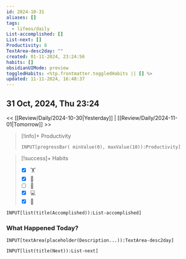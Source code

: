 ```yaml
---
id: 2024-10-31
aliases: []
tags:
  - lifeos/daily
List-accomplished: []
List-next: []
Productivity: 8
TextArea-desc2day: ""
created: 01-11-2024, 23:24:56
habits: []
obsidianUIMode: preview
toggledHabits: <%tp.frontmatter.toggledHabits || [] %>
updated: 11-11-2024, 16:48:37
---
```


## 31 Oct, 2024, Thu 23:24

<< [[Review/Daily/2024-10-30|Yesterday]] | [[Review/Daily/2024-11-01|Tomorrow]] >>


> [!info]+ Productivity
> ```meta-bind
> INPUT[progressBar( minValue(0), maxValue(10)):Productivity]
> ```

> [!success]+ Habits
> - [x] 🏋️
> - [x] 🥁
> - [ ] 💆
> - [x] 💻
> - [x] 📖


```meta-bind
INPUT[list(title(Accomplished)):List-accomplished]
```


### What Happened Today?
```meta-bind
INPUT[textArea(placeholder(Description...)):TextArea-desc2day]
```


```meta-bind
INPUT[list(title(Next)):List-next]
```



